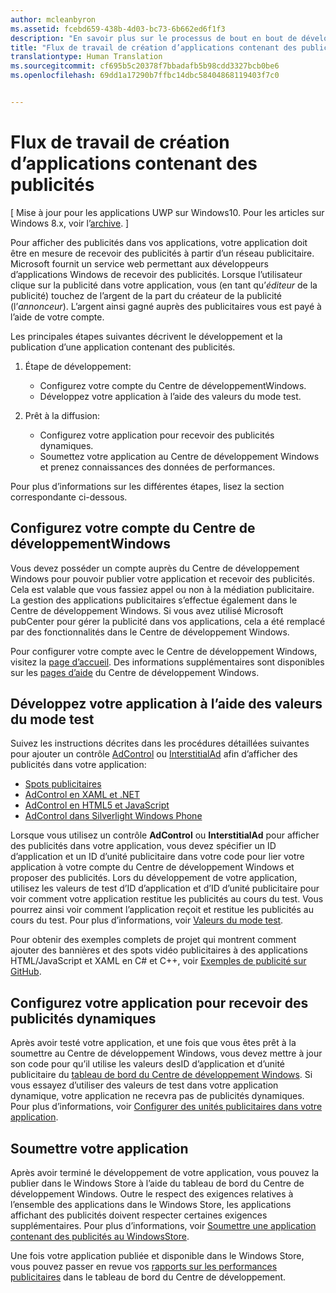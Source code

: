 ```yaml
---
author: mcleanbyron
ms.assetid: fcebd659-438b-4d03-bc73-6b662ed6f1f3
description: "En savoir plus sur le processus de bout en bout de développement et de publication d’une application avec des publicités."
title: "Flux de travail de création d’applications contenant des publicités"
translationtype: Human Translation
ms.sourcegitcommit: cf695b5c20378f7bbadafb5b98cdd3327bcb0be6
ms.openlocfilehash: 69dd1a17290b7ffbc14dbc58404868119403f7c0


---
```


# Flux de travail de création d’applications contenant des publicités


\[ Mise à jour pour les applications UWP sur Windows10. Pour les articles sur Windows 8.x, voir l’[archive](http://go.microsoft.com/fwlink/p/?linkid=619132). \]

Pour afficher des publicités dans vos applications, votre application doit être en mesure de recevoir des publicités à partir d’un réseau publicitaire. Microsoft fournit un service web permettant aux développeurs d’applications Windows de recevoir des publicités. Lorsque l’utilisateur clique sur la publicité dans votre application, vous (en tant qu’*éditeur* de la publicité) touchez de l’argent de la part du créateur de la publicité (l’*annonceur*). L’argent ainsi gagné auprès des publicitaires vous est payé à l’aide de votre compte.

Les principales étapes suivantes décrivent le développement et la publication d’une application contenant des publicités.

1.  Étape de développement:

    * Configurez votre compte du Centre de développementWindows.
    * Développez votre application à l’aide des valeurs du mode test.

2.  Prêt à la diffusion:

    * Configurez votre application pour recevoir des publicités dynamiques.
    * Soumettez votre application au Centre de développement Windows et prenez connaissances des données de performances.

Pour plus d’informations sur les différentes étapes, lisez la section correspondante ci-dessous.

## Configurez votre compte du Centre de développementWindows

Vous devez posséder un compte auprès du Centre de développement Windows pour pouvoir publier votre application et recevoir des publicités. Cela est valable que vous fassiez appel ou non à la médiation publicitaire. La gestion des applications publicitaires s’effectue également dans le Centre de développement Windows. Si vous avez utilisé Microsoft pubCenter pour gérer la publicité dans vos applications, cela a été remplacé par des fonctionnalités dans le Centre de développement Windows.

Pour configurer votre compte avec le Centre de développement Windows, visitez la [page d’accueil](https://dev.windows.com/windows-apps). Des informations supplémentaires sont disponibles sur les [pages d’aide](https://dev.windows.com/develop) du Centre de développement Windows.

## Développez votre application à l’aide des valeurs du mode test

Suivez les instructions décrites dans les procédures détaillées suivantes pour ajouter un contrôle [AdControl](https://msdn.microsoft.com/library/windows/apps/microsoft.advertising.winrt.ui.adcontrol.aspx) ou [InterstitialAd](https://msdn.microsoft.com/library/windows/apps/microsoft.advertising.winrt.ui.interstitialad.aspx) afin d’afficher des publicités dans votre application:

-   [Spots publicitaires](interstitial-ads.md)
-   [AdControl en XAML et .NET](adcontrol-in-xaml-and--net.md)
-   [AdControl en HTML5 et JavaScript](adcontrol-in-html-5-and-javascript.md)
-   [AdControl dans Silverlight Windows Phone](adcontrol-in-windows-phone-silverlight.md)

Lorsque vous utilisez un contrôle **AdControl** ou **InterstitialAd** pour afficher des publicités dans votre application, vous devez spécifier un ID d’application et un ID d’unité publicitaire dans votre code pour lier votre application à votre compte du Centre de développement Windows et proposer des publicités. Lors du développement de votre application, utilisez les valeurs de test d’ID d’application et d’ID d’unité publicitaire pour voir comment votre application restitue les publicités au cours du test. Vous pourrez ainsi voir comment l’application reçoit et restitue les publicités au cours du test. Pour plus d’informations, voir [Valeurs du mode test](test-mode-values.md).

Pour obtenir des exemples complets de projet qui montrent comment ajouter des bannières et des spots vidéo publicitaires à des applications HTML/JavaScript et XAML en C# et C++, voir [Exemples de publicité sur GitHub](http://aka.ms/githubads).

## Configurez votre application pour recevoir des publicités dynamiques

Après avoir testé votre application, et une fois que vous êtes prêt à la soumettre au Centre de développement Windows, vous devez mettre à jour son code pour qu’il utilise les valeurs desID d’application et d’unité publicitaire du [tableau de bord du Centre de développement Windows](https://msdn.microsoft.com/library/windows/apps/mt170658.aspx). Si vous essayez d’utiliser des valeurs de test dans votre application dynamique, votre application ne recevra pas de publicités dynamiques. Pour plus d’informations, voir [Configurer des unités publicitaires dans votre application](set-up-ad-units-in-your-app.md).

## Soumettre votre application

Après avoir terminé le développement de votre application, vous pouvez la publier dans le Windows Store à l’aide du tableau de bord du Centre de développement Windows. Outre le respect des exigences relatives à l’ensemble des applications dans le Windows Store, les applications affichant des publicités doivent respecter certaines exigences supplémentaires. Pour plus d’informations, voir [Soumettre une application contenant des publicités au WindowsStore](submit-an-app-with-ads-to-the-windows-store.md).

Une fois votre application publiée et disponible dans le Windows Store, vous pouvez passer en revue vos [rapports sur les performances publicitaires](../publish/advertising-performance-report.md) dans le tableau de bord du Centre de développement.

 

 



<!--HONumber=Jun16_HO4-->



